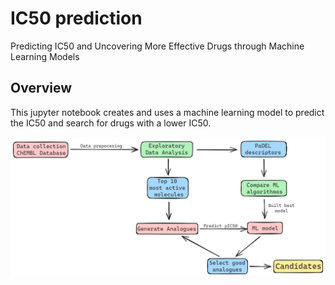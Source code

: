# IC50 prediction

Predicting IC50 and Uncovering More Effective Drugs through Machine Learning Models

## Overview

This jupyter notebook creates and uses a machine learning model to predict the IC50 and search for drugs with a lower IC50.

![Flowchart!](https://github.com/ivanbarraborrella/ic50prediction/blob/main/diagram_2.png)
